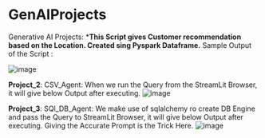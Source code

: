 # GenAIProjects
Generative AI Projects:
***This Script gives Customer recommendation based on the Location. Created sing Pyspark Dataframe.**
Sample Output of the Script :

![image](https://github.com/user-attachments/assets/261f712f-24f4-40aa-a49f-0a6e84ec0cd1)


**Project_2**: CSV_Agent: When we run the Query from the StreamLit Browser, it will give below Output after executing.
![image](https://github.com/user-attachments/assets/1e14c123-f4ad-48fb-a38a-428233d1000d)

**Project_3**: SQl_DB_Agent: We make use of sqlalchemy ro create DB Engine and pass the Query to StreamLit Browser, it will give below Output after executing.
Giving the Accurate Prompt is the Trick Here.
![image](https://github.com/user-attachments/assets/7a118d7f-d61c-4a31-b649-b2643094fdbe)
